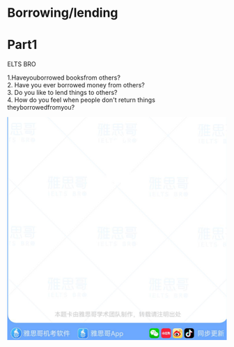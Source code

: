 # Borrowing/lending  

# Part1  

ELTS BRO  

1.Haveyouborrowed booksfrom others?   
2. Have you ever borrowed money from others?   
3. Do you like to lend things to others?   
4. How do you feel when people don't return things   
theyborrowedfromyou?  

![](images/dccb89525ccfb37517bb9f7876fd51617c1e05c6048fa3dde19704c306533f86.jpg)  
